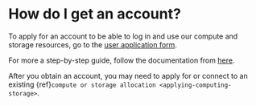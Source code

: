 # How do I get an account?

To apply for an account to be able to log in and use our compute and storage
resources, go to the
[user application form](https://www.metacenter.no/user/application).

For more a step-by-step guide, follow the documentation from
[here](https://www.sigma2.no/how-apply-user-account).

After you obtain an account, you may need to apply for or connect to an existing
{ref}`compute or storage allocation <applying-computing-storage>`.

